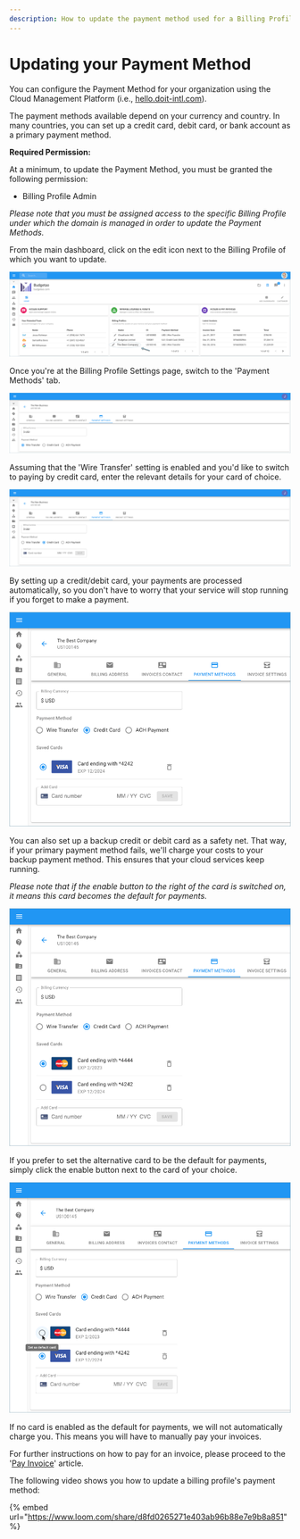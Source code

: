 ```yaml
---
description: How to update the payment method used for a Billing Profile
---
```


# Updating your Payment Method

You can configure the Payment Method for your organization using the Cloud Management Platform \(i.e., [hello.doit-intl.com](https://hello.doit-intl.com/)\).

The payment methods available depend on your currency and country. In many countries, you can set up a credit card, debit card, or bank account as a primary payment method.

**Required Permission:**

At a minimum, to update the Payment Method, you must be granted the following permission:

* Billing Profile Admin

_Please note that you must be assigned access to the specific Billing Profile under which the domain is managed in order to update the Payment Methods._

From the main dashboard, click on the edit icon next to the Billing Profile of which you want to update.

![](../.gitbook/assets/update-billing-profile%20%283%29.png)



Once you're at the Billing Profile Settings page, switch to the 'Payment Methods' tab.

![](../.gitbook/assets/payment-method-1.png)



Assuming that the 'Wire Transfer' setting is enabled and you'd like to switch to paying by credit card, enter the relevant details for your card of choice.

![](../.gitbook/assets/payment-method-2.png)



By setting up a credit/debit card, your payments are processed automatically, so you don't have to worry that your service will stop running if you forget to make a payment.

![](../.gitbook/assets/payment-method-2-1-.png)



You can also set up a backup credit or debit card as a safety net. That way, if your primary payment method fails, we'll charge your costs to your backup payment method. This ensures that your cloud services keep running.

_Please note that if the enable button to the right of the card is switched on, it means this card becomes the default for payments._ 

![](../.gitbook/assets/payment-method-4.png)



If you prefer to set the alternative card to be the default for payments, simply click the enable button next to the card of your choice.

![](../.gitbook/assets/payment-method-5.png)



If no card is enabled as the default for payments, we will not automatically charge you. This means you will have to manually pay your invoices. 

For further instructions on how to pay for an invoice, please proceed to the '[Pay Invoice](paying-invoices-with-credit-card-or-ach.md)' article.

The following video shows you how to update a billing profile's payment method:

{% embed url="https://www.loom.com/share/d8fd0265271e403ab96b88e7e9b8a851" %}

